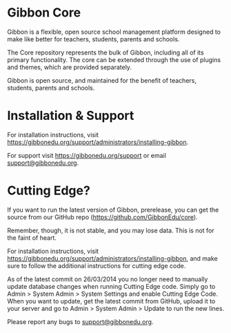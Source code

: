 Gibbon Core
===========
Gibbon is a flexible, open source school management platform designed to make like better for teachers, students, parents and schools.

The Core repository represents the bulk of Gibbon, including all of its primary functionality. The core can be extended through the use of plugins and themes, which are provided separately.

Gibbon is open source, and maintained for the benefit of teachers, students, parents and schools.


Installation & Support
======================
For installation instructions, visit https://gibbonedu.org/support/administrators/installing-gibbon.

For support visit https://gibbonedu.org/support or email support@gibbonedu.org.


Cutting Edge?
==============
If you want to run the latest version of Gibbon, prerelease, you can get the source from our GitHub repo (https://github.com/GibbonEdu/core).

Remember, though, it is not stable, and you may lose data. This is not for the faint of heart.

For installation instructions, visit https://gibbonedu.org/support/administrators/installing-gibbon, and make sure to follow the additional instructions for cutting edge code.

As of the latest commit on 26/03/2014 you no longer need to manually update database changes when running Cutting Edge code. Simply go to Admin > System Admin > System Settings and enable Cutting Edge Code. When you want to update, get the latest commit from GitHub, upload it to your server and go to Admin > System Admin > Update to run the new lines. 

Please report any bugs to support@gibbonedu.org.